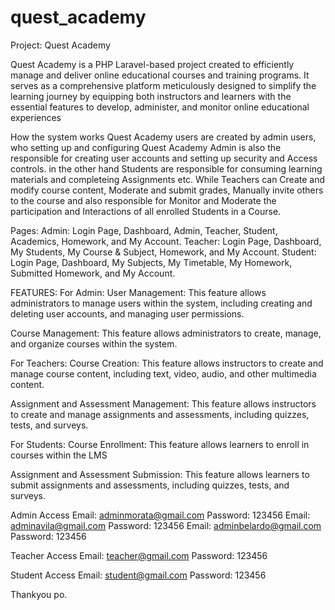 # quest_academy
Project: Quest Academy

Quest Academy is a PHP Laravel-based project created to efficiently manage and deliver online educational courses and training programs. It serves as a comprehensive platform meticulously designed to simplify the learning journey by equipping both instructors and learners with the essential features to develop, administer, and monitor online educational experiences

How the system works Quest Academy users are created by admin users, who setting up and configuring Quest Academy Admin is also the responsible for creating user accounts and setting up security and Access controls. in the other hand Students are responsible for consuming learning materials and completeing Assignments etc. While Teachers can Create and modify course content, Moderate and submit grades, Manually invite others to the course and also responsible for Monitor and Moderate the participation and Interactions of all enrolled Students in a Course.

Pages: Admin: Login Page, Dashboard, Admin, Teacher, Student, Academics, Homework, and My Account. Teacher: Login Page, Dashboard, My Students, My Course & Subject, Homework, and My Account. Student: Login Page, Dashboard, My Subjects, My Timetable, My Homework, Submitted Homework, and My Account.

FEATURES: For Admin: User Management: This feature allows administrators to manage users within the system, including creating and deleting user accounts, and managing user permissions.

Course Management: This feature allows administrators to create, manage, and organize courses within the system.

For Teachers: Course Creation: This feature allows instructors to create and manage course content, including text, video, audio, and other multimedia content.

Assignment and Assessment Management: This feature allows instructors to create and manage assignments and assessments, including quizzes, tests, and surveys.

For Students: Course Enrollment: This feature allows learners to enroll in courses within the LMS

Assignment and Assessment Submission: This feature allows learners to submit assignments and assessments, including quizzes, tests, and surveys.

Admin Access Email: adminmorata@gmail.com Password: 123456 Email: adminavila@gmail.com Password: 123456 Email: adminbelardo@gmail.com Password: 123456

Teacher Access Email: teacher@gmail.com Password: 123456

Student Access Email: student@gmail.com Password: 123456

Thankyou po.
